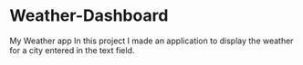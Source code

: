 # Weather-Dashboard
My Weather app
In this project I made an application to display the weather for a city entered in the text field.
